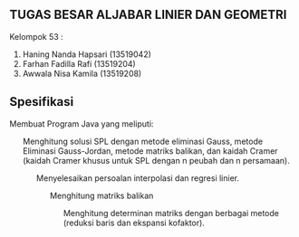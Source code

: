 ## TUGAS BESAR ALJABAR LINIER DAN GEOMETRI

Kelompok 53 :
1. Haning Nanda Hapsari (13519042)
2. Farhan Fadilla Rafi (13519204)
3. Awwala Nisa Kamila (13519208)

## Spesifikasi
Membuat Program Java yang meliputi:
<br>
<ol>Menghitung solusi SPL dengan metode eliminasi Gauss, metode Eliminasi Gauss-Jordan, metode matriks balikan, dan kaidah Cramer (kaidah Cramer khusus untuk SPL dengan n peubah dan n persamaan).
<ol>Menyelesaikan persoalan interpolasi dan regresi linier.
<ol>Menghitung matriks balikan
<ol>Menghitung determinan matriks dengan berbagai metode (reduksi baris dan ekspansi kofaktor).
